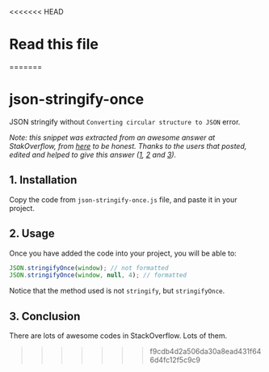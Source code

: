 <<<<<<< HEAD
# Read this file
=======
# json-stringify-once

JSON stringify without `Converting circular structure to JSON` error.

*Note: this snippet was extracted from an awesome answer at StakOverflow, from [here](https://stackoverflow.com/questions/11616630/json-stringify-avoid-typeerror-converting-circular-structure-to-json) to be honest. Thanks to the users that posted, edited and helped to give this answer ([1](https://stackoverflow.com/users/1068746/guy-mograbi), [2](https://stackoverflow.com/users/912236/orwellophile) and [3](https://stackoverflow.com/users/371698/isak)).*

## 1. Installation

Copy the code from `json-stringify-once.js` file, and paste it in your project.

## 2. Usage

Once you have added the code into your project, you will be able to:

```js
JSON.stringifyOnce(window); // not formatted
JSON.stringifyOnce(window, null, 4); // formatted
```

Notice that the method used is not `stringify`, but `stringifyOnce`.

## 3. Conclusion

There are lots of awesome codes in StackOverflow. Lots of them.


>>>>>>> f9cdb4d2a506da30a8ead431f646d4fc12f5c9c9
